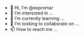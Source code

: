 - 👋 Hi, I’m @expromar
- 👀 I’m interested in ...
- 🌱 I’m currently learning ...
- 💞️ I’m looking to collaborate on ...
- 📫 How to reach me ...

<!---
expromar/expromar is a ✨ special ✨ repository because its `README.md` (this file) appears on your GitHub profile.
You can click the Preview link to take a look at your changes.
--->
